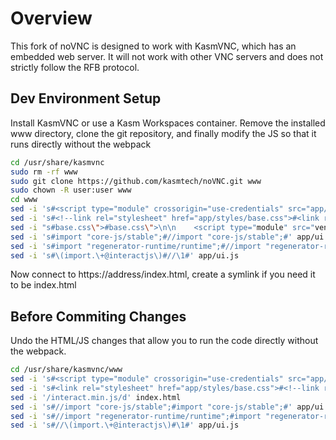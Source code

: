 # Overview
This fork of noVNC is designed to work with KasmVNC, which has an embedded web server. It will not work with other VNC servers and does not strictly follow the RFB protocol.

## Dev Environment Setup
Install KasmVNC or use a Kasm Workspaces container. Remove the installed www directory, clone the git repository, and finally modify the JS so that it runs directly without the webpack

```bash
cd /usr/share/kasmvnc
sudo rm -rf www
sudo git clone https://github.com/kasmtech/noVNC.git www
sudo chown -R user:user www
cd www
sed -i 's#<script type="module" crossorigin="use-credentials" src="app/ui.js"></script-->#<script type="module" crossorigin="use-credentials" src="app/ui.js"></script>#' index.html
sed -i 's#<!--link rel="stylesheet" href="app/styles/base.css">#<link rel="stylesheet" href="app/styles/base.css">#' index.html
sed -i "s#base.css\">#base.css\">\n\n    <script type="module" src="vendor/interact.min.js"></script>#" index.html
sed -i 's#import "core-js/stable";#//import "core-js/stable";#' app/ui.js
sed -i 's#import "regenerator-runtime/runtime";#//import "regenerator-runtime/runtime";#' app/ui.js
sed -i 's#\(import.\+@interactjs\)#//\1#' app/ui.js

```

Now connect to https://address/index.html, create a symlink if you need it to be index.html

## Before Commiting Changes
Undo the HTML/JS changes that allow you to run the code directly without the webpack.

```bash
cd /usr/share/kasmvnc/www
sed -i 's#<script type="module" crossorigin="use-credentials" src="app/ui.js"></script>#<script type="module" crossorigin="use-credentials" src="app/ui.js"></script-->#' index.html
sed -i 's#<link rel="stylesheet" href="app/styles/base.css">#<!--link rel="stylesheet" href="app/styles/base.css">#' index.html
sed -i '/interact.min.js/d' index.html
sed -i 's#//import "core-js/stable";#import "core-js/stable";#' app/ui.js
sed -i 's#//import "regenerator-runtime/runtime";#import "regenerator-runtime/runtime";#' app/ui.js
sed -i 's#//\(import.\+@interactjs\)#\1#' app/ui.js
```
